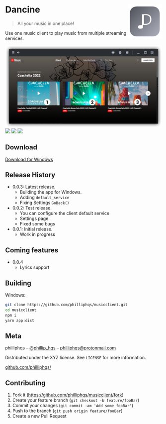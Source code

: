# Dancine <img src="assets/logo.png" align="right" alt="drawing" width="110"/>


> All your music in one place! 

Use one music client to play music from multiple streaming services. 

![](assets/screenshot.png)
![](https://img.shields.io/github/downloads/philliphqs/musicclient/total?style=for-the-badge)
![](https://img.shields.io/github/issues/philliphqs/musicclient?style=for-the-badge)
![](https://img.shields.io/github/sponsors/philliphqs?style=for-the-badge)

## Download

[Download for Windows](https://github.com/philliphqs/musicclient/releases/download/Stable/musicclient-setup-0.0.3.exe)

## Release History

* 0.0.3: Latest release.
    * Building the app for Windows.
    * Adding ``default_service``
    * Fixing Settings ``GoBack()`` 
* 0.0.2: Test release.
    * You can configure the client default service
    * Settings page
    * Fixed some bugs
* 0.0.1: Initial release.
    * Work in progress


## Coming features

* 0.0.4
    * Lyrics support

## Building

Windows:
```bash
git clone https://github.com/philliphqs/musicclient.git
cd musicclient
npm i
yarn app:dist
```
## Meta

philliphqs – [@phillip_hqs](https://twitter.com/phillip_hqs) – philliphqs@protonmail.com

Distributed under the XYZ license. See ``LICENSE`` for more information.

[github.com/philliphqs/](https://github.com/philliphqs/)

## Contributing

1. Fork it (<https://github.com/philliphqs/musicclient/fork>)
2. Create your feature branch (`git checkout -b feature/fooBar`)
3. Commit your changes (`git commit -am 'Add some fooBar'`)
4. Push to the branch (`git push origin feature/fooBar`)
5. Create a new Pull Request


